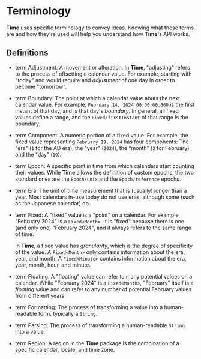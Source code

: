 #  Terminology

**Time** uses specific terminology to convey ideas. Knowing what these terms are and how they're used will help you understand how **Time**'s API works. 

## Definitions

- term Adjustment: A movement or alteration. In **Time**, "adjusting" refers to the process of offsetting a calendar value. For example, starting with "today" and would require and *adjustment* of one day in order to become "tomorrow".
- term Boundary: The point at which a calendar value abuts the next calendar value. For example, `February 14, 2024 00:00:00.000` is the first instant of that day, and is that day's *boundary*. In general, all fixed values define a range, and the ``Fixed/firstInstant`` of that range is the boundary.
- term Component: A numeric portion of a fixed value. For example, the fixed value representing `February 19, 2024` has four components: The "era" (`1` for the AD era), the "year" (`2024`), the "month" (`2` for February), and the "day" (`19`).
- term Epoch: A specific point in time from which calendars start counting their values. While **Time** allows the definition of custom epochs, the two standard ones are the ``Epoch/unix`` and the ``Epoch/reference`` epochs.
- term Era: The unit of time measurement that is (usually) longer than a year. Most calendars in-use today do not use eras, although some (such as the Japanese calendar) do.
- term Fixed: A "fixed" value is a "point" on a calendar. For example, "February 2024" is a `Fixed<Month>`. It is "fixed" because there is one (and only one) "February 2024", and it always refers to the same range of time.

    In **Time**, a fixed value has *granularity*, which is the degree of specificity of the value. A `Fixed<Month>` only contains information about the era, year, and month. A `Fixed<Minute>` contains information about the era, year, month, hour, and minute.
- term Floating: A "floating" value can refer to many potential values on a calendar. While "February 2024" is a `Fixed<Month>`, "February" itself is a *floating* value and can refer to any number of potential February values from different years.
- term Formatting: The process of transforming a value into a human-readable form, typically a `String`.
- term Parsing: The process of transforming a human-readable `String` into a value.
- term Region: A region in the **Time** package is the combination of a specific calendar, locale, and time zone.


